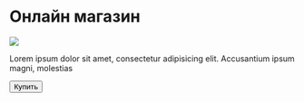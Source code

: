 <!doctype html>
<html lang="ru">
<head>
    <meta charset="UTF-8">
    <meta name="viewport"
          content="width=device, user-scalable=no, init-scale=1.0, maximum-scale=1.0, minimum-scale=1.0">
    <meta http-equiv="X-UA-Compatible" content="ie=edge">
    <title>Shop</title>
</head>
<body>
    <div id="bot(aio)">
        <h1>Онлайн магазин</h1>
        <img src="https://w7.pngwing.com/pngs/325/240/png-transparent-sneakers-nike-air-max-basketball-shoe-nike-purple-white-sport.png">
        <p>Lorem ipsum dolor sit amet, consectetur adipisicing elit. Accusantium ipsum magni, molestias</p>
        <button id="buy">Купить</button>
    </div>
</body>
</html>
